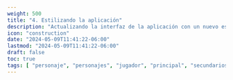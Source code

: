 ```yaml
---
weight: 500
title: "4. Estilizando la aplicación"
description: "Actualizando la interfaz de la aplicación con un nuevo estilo."
icon: "construction"
date: "2024-05-09T11:41:22-06:00"
lastmod: "2024-05-09T11:41:22-06:00"
draft: false
toc: true
tags: [ "personaje", "personajes", "jugador", "principal", "secundarios", "crear", "diseñar"]
---
```

